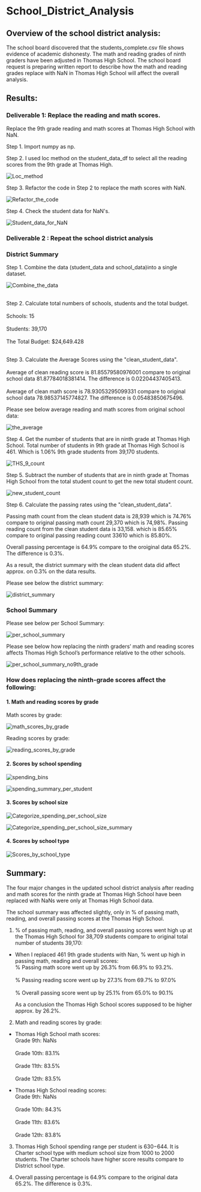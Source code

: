 # School_District_Analysis
## Overview of the school district analysis: 
The school board discovered that the students_complete.csv file shows evidence of academic dishonesty. The math and reading grades of ninth graders have been adjusted in Thomas High School. The school board request is preparing written report to describe how the math and reading grades replace with NaN in Thomas High School will affect the overall analysis.

## Results: 
### Deliverable 1: Replace the reading and math scores.
Replace the 9th grade reading and math scores at Thomas High School with NaN.

Step 1. Import numpy as np.

Step 2. I used loc method on the student_data_df to select all the reading scores from the 9th grade at Thomas High.

![Loc_method](Loc_method.png)

Step 3. Refactor the code in Step 2 to replace the math scores with NaN.

![Refactor_the_code](Refactor_the_code.png)

Step 4. Check the student data for NaN's. 

![Student_data_for_NaN](Student_data_for_NaN.png)

### Deliverable 2 : Repeat the school district analysis
### District Summary
Step 1. Combine the data (student_data and school_data)into a single dataset.

![Combine_the_data](Combine_the_data.png)

<br>Step 2. Calculate total numbers of schools, students and the total budget.</br>
<br>Schools: 15</br>
<br>Students: 39,170</br>
<br>The Total Budget: $24,649.428</br>

<br>Step 3. Calculate the Average Scores using the "clean_student_data".</br>
<br>Average of clean reading score is 81.85579580976001 compare to original school data 81.87784018381414. The difference is 0.02204437405413.</br>
<br>Average of clean math score is 78.93053295099331 compare to original school data 78.98537145774827. The difference is 0.05483850675496.</br>

Please see below average reading and math scores from original school data:

![the_average](the_average.png)


Step 4. Get the number of students that are in ninth grade at Thomas High School.
Total number of students in 9th grade at Thomas High School is 461. Which is 1.06% 9th grade students from 39,170 students.

![THS_9_count](THS_9_count.png)

Step 5. Subtract the number of students that are in ninth grade at Thomas High School from the total student count to get the new total student count.

![new_student_count](new_student_count.png)

Step 6. Calculate the passing rates using the "clean_student_data".

<bk>Passing math count from the clean student data is 28,939 which is 74.76% compare to original passing math count 29,370 which is 74,98%.</bk>
<bk>Passing reading count from the clean student data is 33,158. which  is 85.65% compare to original passing reading count 33610 which is 85.80%.</bk> 

Overall passing percentage is 64.9% compare to the oroiginal data 65.2%. The difference is 0.3%.

As a result, the district summary with the clean student data did affect approx. on 0.3% on the data results.

Please see below the district summary:

![district_summary](district_summary.png)

### School Summary 
Please see below per School Summary:

![per_school_summary](per_school_summary.png)

Please see below how replacing the ninth graders’ math and reading scores affects Thomas High School’s performance relative to the other schools.

![per_school_summary_no9th_grade](per_school_summary_no9th_grade.png)

### How does replacing the ninth-grade scores affect the following:

#### 1. Math and reading scores by grade

Math scores by grade:

![math_scores_by_grade](math_scores_by_grade.png)

Reading scores by grade:

![reading_scores_by_grade](reading_scores_by_grade.png)

#### 2. Scores by school spending

![spending_bins](spending_bins.png)

![spending_summary_per_student](spending_summary_per_student.png)

#### 3. Scores by school size

![Categorize_spending_per_school_size](Categorize_spending_per_school_size.png)

![Categorize_spending_per_school_size_summary](Categorize_spending_per_school_size_summary.png)

#### 4. Scores by school type

![Scores_by_school_type](Scores_by_school_type.png)

## Summary: 

The four major changes in the updated school district analysis after reading and math scores for the ninth grade at Thomas High School have been replaced with NaNs were only at Thomas High School data.

<bk>The school summary was affected slightly, only in % of passing math, reading, and overall passing scores at the Thomas High School.</bk>

1. % of passing math, reading, and overall passing scores went high up at the Thomas High School for 38,709 students compare to original total number of students 39,170:

-   When I replaced 461 9th grade students with Nan, % went up high in passing math,      reading and overall scores:
<br>% Passing math score went up by 26.3% from 66.9% to 93.2%.</br>
<br>% Passing reading score went up by 27.3% from 69.7% to 97.0% </br>
<br>% Overall passing score went up by 25.1% from 65.0% to 90.1%</br>

    As a conclusion the Thomas High School scores supposed to be higher approx. by 26.2%.

2.  Math and reading scores by grade:

- Thomas High School math scores:
<br>Grade 9th: NaNs<br>
<br>Grade 10th: 83.1%<br>
<br>Grade 11th: 83.5%<br>
<br>Grade 12th: 83.5% <br>

- Thomas High School reading scores:
<br>Grade 9th: NaNs<br>
<br>Grade 10th: 84.3%<br>
<br>Grade 11th: 83.6%<br>
<br>Grade 12th: 83.8% <br>

3. Thomas High School spending range per student is $630-$644. It is Charter school type with medium school size from 1000 to 2000 students. The Charter schools have higher score results compare to District school type. 

4. Overall passing percentage is 64.9% compare to the original data 65.2%. The difference is 0.3%.

